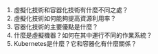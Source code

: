 

1. 虛擬化技術和容器化技術有什麼不同之處？ 
2. 虛擬化技術如何能夠提高資源利用率？ 
3. 容器化技術的主要優點是什麼？ 
4. 什麼是虛擬機器？如何在其中運行不同的作業系統？ 
5. Kubernetes是什麼？它和容器化有什麼關係？